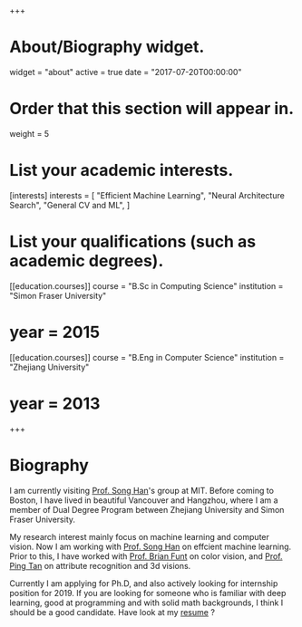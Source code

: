 +++
# About/Biography widget.
widget = "about"
active = true
date = "2017-07-20T00:00:00"

# Order that this section will appear in.
weight = 5

# List your academic interests.
[interests]
  interests = [
    "Efficient Machine Learning",
    "Neural Architecture Search",
    "General CV and ML",
  ]

# List your qualifications (such as academic degrees).
[[education.courses]]
  course = "B.Sc in Computing Science"
  institution = "Simon Fraser University"
  # year = 2015

[[education.courses]]
  course = "B.Eng in Computer Science"
  institution = "Zhejiang University"
  # year = 2013

+++

# Biography

 I am currently visiting [Prof. Song Han](https://songhan.mit.edu/)'s group at MIT. Before coming to Boston, I have lived in beautiful Vancouver and Hangzhou, where I am a member of Dual Degree Program between Zhejiang University and Simon Fraser University. 
 
 My research interest mainly focus on machine learning and computer vision. Now I am working with [Prof. Song Han](https://songhan.mit.edu/) on effcient machine learning. Prior to this, I have worked with [Prof. Brian Funt](http://www.cs.sfu.ca/~funt/) on color vision, and [Prof. Ping Tan](https://www.cs.sfu.ca/~pingtan/) on attribute recognition and 3d visions.

Currently I am applying for Ph.D,  and also actively looking for internship position for 2019. If you are looking for someone who is familiar with deep learning, good at programming and with solid math backgrounds, I think I should be a good candidate. Have look at my [resume](https://lyken17.github.io/assets/files/CV_Ligeng_Zhu_EN.pdf) ?
